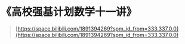 # **《高校强基计划数学十一讲》**

> [https://space.bilibili.com/1891394269?spm_id_from=333.337.0.0](https://space.bilibili.com/1891394269?spm_id_from=333.337.0.0)
